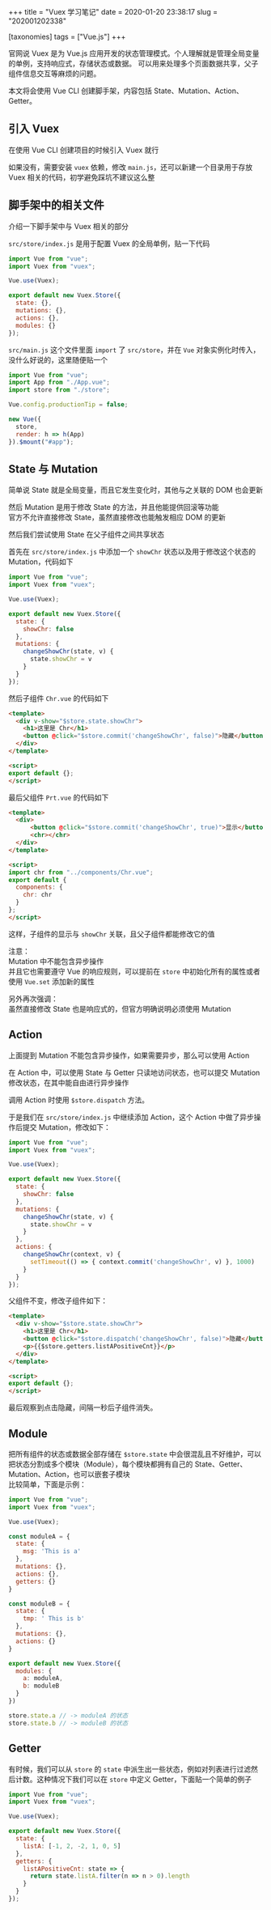 +++
title = "Vuex 学习笔记"
date = 2020-01-20 23:38:17
slug = "202001202338"

[taxonomies]
tags = ["Vue.js"]
+++

官网说 Vuex 是为 Vue.js 应用开发的状态管理模式。个人理解就是管理全局变量的单例，支持响应式，存储状态或数据。
可以用来处理多个页面数据共享，父子组件信息交互等麻烦的问题。

<!-- more -->

本文将会使用 Vue CLI 创建脚手架，内容包括 State、Mutation、Action、Getter。

## 引入 Vuex

在使用 Vue CLI 创建项目的时候引入 Vuex 就行

如果没有，需要安装 `vuex` 依赖，修改 `main.js`，还可以新建一个目录用于存放 Vuex 相关的代码，初学避免踩坑不建议这么整

## 脚手架中的相关文件

介绍一下脚手架中与 Vuex 相关的部分

`src/store/index.js` 是用于配置 Vuex 的全局单例，贴一下代码

```js
import Vue from "vue";
import Vuex from "vuex";

Vue.use(Vuex);

export default new Vuex.Store({
  state: {},
  mutations: {},
  actions: {},
  modules: {}
});
```

`src/main.js` 这个文件里面 `import` 了 `src/store`，并在 `Vue` 对象实例化时传入，没什么好说的，这里随便贴一个

```js
import Vue from "vue";
import App from "./App.vue";
import store from "./store";

Vue.config.productionTip = false;

new Vue({
  store,
  render: h => h(App)
}).$mount("#app");
```

## State 与 Mutation

简单说 State 就是全局变量，而且它发生变化时，其他与之关联的 DOM 也会更新

然后 Mutation 是用于修改 State 的方法，并且他能提供回滚等功能<br>
官方不允许直接修改 State，虽然直接修改也能触发相应 DOM 的更新

然后我们尝试使用 State 在父子组件之间共享状态

首先在 `src/store/index.js` 中添加一个 `showChr` 状态以及用于修改这个状态的 Mutation，代码如下

```js
import Vue from "vue";
import Vuex from "vuex";

Vue.use(Vuex);

export default new Vuex.Store({
  state: {
    showChr: false
  },
  mutations: {
    changeShowChr(state, v) {
      state.showChr = v
    }
  }
});
```

然后子组件 `Chr.vue` 的代码如下

```html
<template>
  <div v-show="$store.state.showChr">
    <h1>这里是 Chr</h1>
    <button @click="$store.commit('changeShowChr', false)">隐藏</button>
  </div>
</template>

<script>
export default {};
</script>
```

最后父组件 `Prt.vue` 的代码如下

```html
<template>
  <div>
      <button @click="$store.commit('changeShowChr', true)">显示</button>
      <chr></chr>
  </div>
</template>

<script>
import chr from "../components/Chr.vue";
export default {
  components: {
    chr: chr
  }
};
</script>
```

这样，子组件的显示与 `showChr` 关联，且父子组件都能修改它的值

注意：<br>
Mutation 中不能包含异步操作<br>
并且它也需要遵守 Vue 的响应规则，可以提前在 `store` 中初始化所有的属性或者使用 `Vue.set` 添加新的属性

另外再次强调：<br>
虽然直接修改 State 也是响应式的，但官方明确说明必须使用 Mutation

## Action

上面提到 Mutation 不能包含异步操作，如果需要异步，那么可以使用 Action

在 Action 中，可以使用 State 与 Getter 只读地访问状态，也可以提交 Mutation 修改状态，在其中能自由进行异步操作

调用 Action 时使用 `$store.dispatch` 方法。

于是我们在 `src/store/index.js` 中继续添加 Action，这个 Action 中做了异步操作后提交 Mutation，修改如下：

```js
import Vue from "vue";
import Vuex from "vuex";

Vue.use(Vuex);

export default new Vuex.Store({
  state: {
    showChr: false
  },
  mutations: {
    changeShowChr(state, v) {
      state.showChr = v
    }
  },
  actions: {
    changeShowChr(context, v) {
      setTimeout(() => { context.commit('changeShowChr', v) }, 1000)
    }
  }
});
```

父组件不变，修改子组件如下：

```html
<template>
  <div v-show="$store.state.showChr">
    <h1>这里是 Chr</h1>
    <button @click="$store.dispatch('changeShowChr', false)">隐藏</button>
    <p>{{$store.getters.listAPositiveCnt}}</p>
  </div>
</template>

<script>
export default {};
</script>
```

最后观察到点击隐藏，间隔一秒后子组件消失。

## Module

把所有组件的状态或数据全部存储在 `$store.state` 中会很混乱且不好维护，可以把状态分割成多个模块（Module），每个模块都拥有自己的 State、Getter、Mutation、Action，也可以嵌套子模块<br>
比较简单，下面是示例：

```js
import Vue from "vue";
import Vuex from "vuex";

Vue.use(Vuex);

const moduleA = {
  state: {
    msg: 'This is a'
  },
  mutations: {},
  actions: {},
  getters: {}
}

const moduleB = {
  state: {
    tmp: ' This is b'
  },
  mutations: {},
  actions: {}
}

export default new Vuex.Store({
  modules: {
    a: moduleA,
    b: moduleB
  }
})

store.state.a // -> moduleA 的状态
store.state.b // -> moduleB 的状态
```

## Getter

有时候，我们可以从 `store` 的 `state` 中派生出一些状态，例如对列表进行过滤然后计数。这种情况下我们可以在 `store` 中定义 Getter，下面贴一个简单的例子

```js
import Vue from "vue";
import Vuex from "vuex";

Vue.use(Vuex);

export default new Vuex.Store({
  state: {
    listA: [-1, 2, -2, 1, 0, 5]
  },
  getters: {
    listAPositiveCnt: state => {
      return state.listA.filter(n => n > 0).length
    }
  }
});
```
